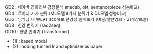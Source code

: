 GD2 : 네이버 영화리뷰 감정분석 (mecab, okt, sentencepiece 성능비교)  
GD4 : 로이터 기사 분류 (ML모델 8가지 분류기 & DL모델 성능비교)  
GD6 : 임베딩 내 WEAT score로 편향성 알아보기 (예술/일반영화 - 21개장르들)  
GD8 : 한영 번역기 (seq2seq)  
GD10 : 한영 번역기 (Transformer)    
  - (1) : based model   
  - (2) : adding tunned lr and optimizer as paper  
